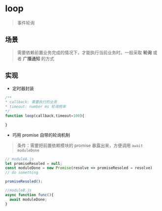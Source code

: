 # loop
> 事件轮询

## 场景
> 需要依赖前置业务完成的情况下，才能执行当前业务时。一般采取 **轮询** 或者 **广播通知** 的方式

## 实现
- 定时器封装
```js
/**
* callback: 需要执行的业务
* timeout: number ms 轮询频率
*/
function loop(callback,timeout=100){
    
}
```

- 巧用 promise 自带的轮询机制
> 条件：需要把前置依赖模块的 promise 暴露出来，方便调用 `await moduleDone`
```js
// moduleA.js
let promiseResoled = null;
const moduleDone = new Promise(resolve => promiseResoled = resolve)
// do something

promiseResoled();

//moduleB.js
async function func(){
  await moduleDone;
}
``` 

